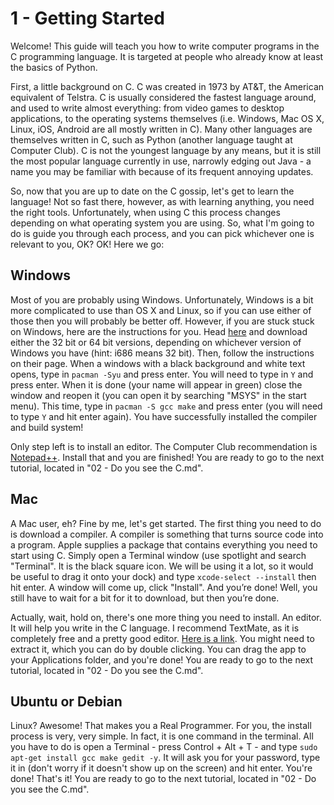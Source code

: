 # 1 - Getting Started

Welcome! This guide will teach you how to write computer programs in the C programming language. It is targeted at people who already know at least the basics of Python.

First, a little background on C. C was created in 1973 by AT&T, the American equivalent of Telstra. C is usually considered the fastest language around, and used to write almost everything: from video games to desktop applications, to the operating systems themselves (i.e. Windows, Mac OS X, Linux, iOS, Android are all mostly written in C). Many other languages are themselves written in C, such as Python (another language taught at Computer Club). C is not the youngest language by any means, but it is still the most popular language currently in use, narrowly edging out Java - a name you may be familiar with because of its frequent annoying updates.

So, now that you are up to date on the C gossip, let's get to learn the language! Not so fast there, however, as with learning anything, you need the right tools. Unfortunately, when using C this process changes depending on what operating system you are using. So, what I'm going to do is guide you through each process, and you can pick whichever one is relevant to you, OK? OK! Here we go:

## Windows
Most of you are probably using Windows. Unfortunately, Windows is a bit more complicated to use than OS X and Linux, so if you can use either of those then you will probably be better off. However, if you are stuck stuck on Windows, here are the instructions for you. Head [here](https://msys2.github.io) and download either the 32 bit or 64 bit versions, depending on whichever version of Windows you have (hint: i686 means 32 bit). Then, follow the instructions on their page. When a windows with a black background and white text opens, type in `pacman -Syu` and press enter. You will need to type in `Y` and press enter. When it is done (your name will appear in green) close the window and reopen it (you can open  it by searching "MSYS" in the start menu). This time, type in `pacman -S gcc make` and press enter (you will need to type `Y` and hit enter again). You have successfully installed the compiler and build system!

Only step left is to install an editor. The Computer Club recommendation is [Notepad++](http://notepad-plus-plus.org/download). Install that and you are finished! You are ready to go to the next tutorial, located in "02 - Do you see the C.md".

## Mac
A Mac user, eh? Fine by me, let's get started. The first thing you need to do is download a compiler. A compiler is something that turns source code into a program. Apple supplies a package that contains everything you need to start using C. Simply open a Terminal window (use spotlight and search "Terminal". It is the black square icon. We will be using it a lot, so it would be useful to drag it onto your dock) and type `xcode-select --install` then hit enter. A window will come up, click "Install". And you’re done! Well, you still have to wait for a bit for it to download, but then you’re done.

Actually, wait, hold on, there's one more thing you need to install. An editor. It will help you write in the C language. I recommend TextMate, as it is completely free and a pretty good editor. [Here is a link](https://api.textmate.org/downloads/release). You might need to extract it, which you can do by double clicking. You can drag the app to your Applications folder, and you're done! You are ready to go to the next tutorial, located in "02 - Do you see the C.md".

## Ubuntu or Debian
Linux? Awesome! That makes you a Real Programmer. For you, the install process is very, very simple. In fact, it is one command in the terminal. All you have to do is open a Terminal - press Control + Alt + T - and type `sudo apt-get install gcc make gedit -y`. It will ask you for your password, type it in (don't worry if it doesn't show up on the screen) and hit enter. You're done! That's it! You are ready to go to the next tutorial, located in "02 - Do you see the C.md".
